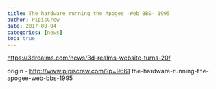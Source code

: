 ```yaml
---
title: The hardware running the Apogee -Web BBS- 1995
author: PipisCrew
date: 2017-08-04
categories: [news]
toc: true
---
```


https://3drealms.com/news/3d-realms-website-turns-20/

origin - http://www.pipiscrew.com/?p=9661 the-hardware-running-the-apogee-web-bbs-1995